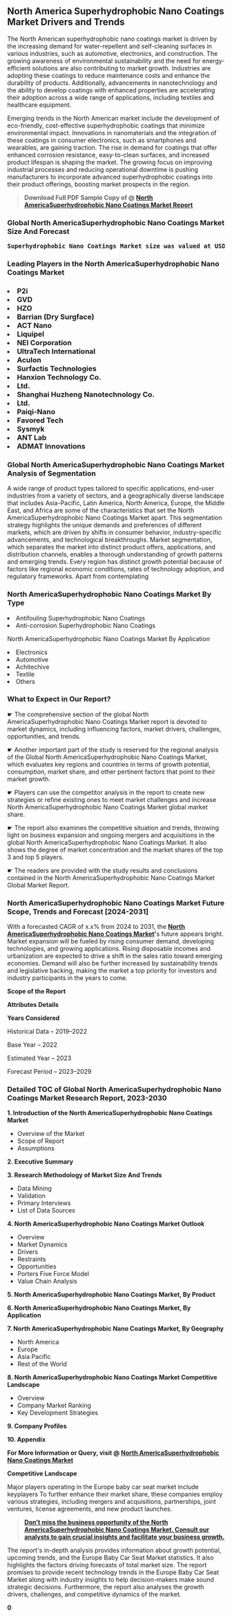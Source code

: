 <p> <h2>North America Superhydrophobic Nano Coatings Market Drivers and Trends</h2><p>The North American superhydrophobic nano coatings market is driven by the increasing demand for water-repellent and self-cleaning surfaces in various industries, such as automotive, electronics, and construction. The growing awareness of environmental sustainability and the need for energy-efficient solutions are also contributing to market growth. Industries are adopting these coatings to reduce maintenance costs and enhance the durability of products. Additionally, advancements in nanotechnology and the ability to develop coatings with enhanced properties are accelerating their adoption across a wide range of applications, including textiles and healthcare equipment.</p><p>Emerging trends in the North American market include the development of eco-friendly, cost-effective superhydrophobic coatings that minimize environmental impact. Innovations in nanomaterials and the integration of these coatings in consumer electronics, such as smartphones and wearables, are gaining traction. The rise in demand for coatings that offer enhanced corrosion resistance, easy-to-clean surfaces, and increased product lifespan is shaping the market. The growing focus on improving industrial processes and reducing operational downtime is pushing manufacturers to incorporate advanced superhydrophobic coatings into their product offerings, boosting market prospects in the region.</p></p><blockquote id="" class=""><strong>Download Full PDF Sample Copy of @&nbsp;<a href="https://www.verifiedmarketreports.com/download-sample/?rid=270794&utm_source=GitHub-Jan&utm_medium=291" target="_blank">North AmericaSuperhydrophobic Nano Coatings Market Report</a>&nbsp;&nbsp;</strong></blockquote><h3 id="" class=""><strong>Global&nbsp;North AmericaSuperhydrophobic Nano Coatings Market Size And Forecast</strong></h3><pre class="reader-text-block__code-block"><strong>Superhydrophobic Nano Coatings Market size was valued at USD 1.2 Billion in 2022 and is projected to reach USD 2.5 Billion by 2030, growing at a CAGR of 9.6% from 2024 to 2030.</strong></pre><h3 id="" class="">Leading Players in the&nbsp;North AmericaSuperhydrophobic Nano Coatings Market</h3><h3 class=""></Li><Li>P2i</Li><Li> GVD</Li><Li> HZO</Li><Li> Barrian (Dry Surgface)</Li><Li> ACT Nano</Li><Li> Liquipel</Li><Li> NEI Corporation</Li><Li> UltraTech International</Li><Li> Aculon</Li><Li> Surfactis Technologies</Li><Li> Hanxion Technology Co.</Li><Li> Ltd.</Li><Li> Shanghai Huzheng Nanotechnology Co.</Li><Li> Ltd.</Li><Li> Paiqi-Nano</Li><Li> Favored Tech</Li><Li> Sysmyk</Li><Li> ANT Lab</Li><Li> ADMAT Innovations</h3><h3 id="" class="">Global&nbsp;North AmericaSuperhydrophobic Nano Coatings Market Analysis of Segmentation</h3><p id="" class="">A wide range of product types tailored to specific applications, end-user industries from a variety of sectors, and a geographically diverse landscape that includes Asia-Pacific, Latin America, North America, Europe, the Middle East, and Africa are some of the characteristics that set the North AmericaSuperhydrophobic Nano Coatings Market apart. This segmentation strategy highlights the unique demands and preferences of different markets, which are driven by shifts in consumer behavior, industry-specific advancements, and technological breakthroughs. Market segmentation, which separates the market into distinct product offers, applications, and distribution channels, enables a thorough understanding of growth patterns and emerging trends. Every region has distinct growth potential because of factors like regional economic conditions, rates of technology adoption, and regulatory frameworks. Apart from contemplating</p><h3 id="" class="">North AmericaSuperhydrophobic Nano Coatings Market&nbsp;By Type</h3><p></Li><Li>Antifouling Superhydrophobic Nano Coatings</Li><Li> Anti-corrosion Superhydrophobic Nano Coatings</p><div class="" data-test-id=""><p>North AmericaSuperhydrophobic Nano Coatings Market&nbsp;By Application</p></div><p class=""></Li><Li>Electronics</Li><Li> Automotive</Li><Li> Achitechive</Li><Li> Textile</Li><Li> Others</p><div class="" data-test-id=""><h3><span class="">What to Expect in Our Report?</span></h3></div><div class="" data-test-id=""><p><span class="">☛ The comprehensive section of the global North AmericaSuperhydrophobic Nano Coatings Market report is devoted to market dynamics, including influencing factors, market drivers, challenges, opportunities, and trends.</span></p></div><div class="" data-test-id=""><p><span class="">☛ Another important part of the study is reserved for the regional analysis of the Global North AmericaSuperhydrophobic Nano Coatings Market, which evaluates key regions and countries in terms of growth potential, consumption, market share, and other pertinent factors that point to their market growth.</span></p></div><div class="" data-test-id=""><p><span class="">☛ Players can use the competitor analysis in the report to create new strategies or refine existing ones to meet market challenges and increase North AmericaSuperhydrophobic Nano Coatings Market global market share.</span></p></div><div class="" data-test-id=""><p><span class="">☛ The report also examines the competitive situation and trends, throwing light on business expansion and ongoing mergers and acquisitions in the global North AmericaSuperhydrophobic Nano Coatings Market. It also shows the degree of market concentration and the market shares of the top 3 and top 5 players.</span></p></div><div class="" data-test-id=""><p><span class="">☛ The readers are provided with the study results and conclusions contained in the North AmericaSuperhydrophobic Nano Coatings Market Global Market Report.</span></p></div><div class="" data-test-id=""><h3><span class="">North AmericaSuperhydrophobic Nano Coatings Market Future Scope, Trends and Forecast [2024-2031]</span></h3></div><div class="" data-test-id=""><p><span class="">With a forecasted CAGR of x.x% from 2024 to 2031, the <strong><a href="https://www.verifiedmarketreports.com/download-sample/?rid=270794&utm_source=GitHub-Jan&utm_medium=291" target="_blank">North AmericaSuperhydrophobic Nano Coatings Market</a>'</strong>s future appears bright. Market expansion will be fueled by rising consumer demand, developing technologies, and growing applications. Rising disposable incomes and urbanization are expected to drive a shift in the sales ratio toward emerging economies. Demand will also be further increased by sustainability trends and legislative backing, making the market a top priority for investors and industry participants in the years to come.</span></p><p id="ember66" class="ember-view reader-text-block__paragraph"><strong>Scope of the Report</strong></p><p id="ember67" class="ember-view reader-text-block__paragraph"><strong>Attributes Details</strong></p><p id="ember68" class="ember-view reader-text-block__paragraph"><strong>Years Considered</strong></p><p id="ember69" class="ember-view reader-text-block__paragraph">Historical Data &ndash; 2019&ndash;2022</p><p id="ember70" class="ember-view reader-text-block__paragraph">Base Year &ndash; 2022</p><p id="ember71" class="ember-view reader-text-block__paragraph">Estimated Year &ndash; 2023</p><p id="ember72" class="ember-view reader-text-block__paragraph">Forecast Period &ndash; 2023&ndash;2029</p></div><h3 id="" class="">Detailed TOC of Global North AmericaSuperhydrophobic Nano Coatings Market Research Report, 2023-2030</h3><p id="" class=""><strong>1. Introduction of the North AmericaSuperhydrophobic Nano Coatings Market</strong></p><ul><li>Overview of the Market</li><li>Scope of Report</li><li>Assumptions</li></ul><p id="" class=""><strong>2. Executive Summary</strong></p><p id="" class=""><strong>3. Research Methodology of Market Size And Trends</strong></p><ul><li>Data Mining</li><li>Validation</li><li>Primary Interviews</li><li>List of Data Sources</li></ul><p id="" class=""><strong>4. North AmericaSuperhydrophobic Nano Coatings Market Outlook</strong></p><ul><li>Overview</li><li>Market Dynamics</li><li>Drivers</li><li>Restraints</li><li>Opportunities</li><li>Porters Five Force Model</li><li>Value Chain Analysis</li></ul><p id="" class=""><strong>5. North AmericaSuperhydrophobic Nano Coatings Market, By Product</strong></p><p id="" class=""><strong>6. North AmericaSuperhydrophobic Nano Coatings Market, By Application</strong></p><p id="" class=""><strong>7. North AmericaSuperhydrophobic Nano Coatings Market, By Geography</strong></p><ul><li>North America</li><li>Europe</li><li>Asia Pacific</li><li>Rest of the World</li></ul><p id="" class=""><strong>8. North AmericaSuperhydrophobic Nano Coatings Market Competitive Landscape</strong></p><ul><li>Overview</li><li>Company Market Ranking</li><li>Key Development Strategies</li></ul><p id="" class=""><strong>9. Company Profiles</strong></p><p id="" class=""><strong>10. Appendix</strong></p><p><strong>For More Information or Query, visit&nbsp;@ <a href="https://www.verifiedmarketreports.com/product/superhydrophobic-nano-coatings-market/" target="_blank">North AmericaSuperhydrophobic Nano Coatings Market</a></strong></p><p id="ember61" class="ember-view reader-text-block__paragraph"><strong>Competitive Landscape</strong></p><p id="ember62" class="ember-view reader-text-block__paragraph">Major players operating in the Europe baby car seat market include keyplayers To further enhance their market share, these companies employ various strategies, including mergers and acquisitions, partnerships, joint ventures, license agreements, and new product launches.</p><blockquote id="ember63" class="ember-view reader-text-block__blockquote"><strong><a href="https://www.verifiedmarketreports.com/download-sample/?rid=270794&utm_source=GitHub-Jan&utm_medium=291" target="_blank">Don&rsquo;t miss the business opportunity of the North AmericaSuperhydrophobic Nano Coatings Market. Consult our analysts to gain crucial insights and facilitate your business growth.</a></strong></blockquote><p id="ember64" class="ember-view reader-text-block__paragraph">The report's in-depth analysis provides information about growth potential, upcoming trends, and the Europe Baby Car Seat Market statistics. It also highlights the factors driving forecasts of total market size. The report promises to provide recent technology trends in the Europe Baby Car Seat Market along with industry insights to help decision-makers make sound strategic decisions. Furthermore, the report also analyses the growth drivers, challenges, and competitive dynamics of the market.</p><p class="ember-view reader-text-block__paragraph"><strong>0</strong></p>
